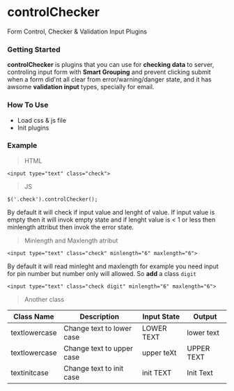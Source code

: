 # controlChecker
Form Control, Checker &amp; Validation Input Plugins

<h3>Getting Started</h3>
<p><b>controlChecker</b> is plugins that you can use for <b>checking data</b> to server, 
controling input form with <b>Smart Grouping</b> and prevent clicking submit when a form did'nt all clear from error/warning/danger state, and it has
awsome <b>validation input</b> types, specially for email.</p>
<h3>How To Use</h3>
<ul>
  <li>Load css & js file</li>
  <li>Init plugins</li>
</ul>
<h3>Example</h3>
<blockquote>HTML</blockquote>

`<input type="text" class="check">`

<blockquote>JS</blockquote>

`$('.check').controlChecker();`

<p>By default it will check if input value and lenght of value. If input value is empty then it will invok empty state and if lenght value is < 1 or less then minlength attribut then invok the error state.</p>

<blockquote>Minlength and Maxlength atribut</blockquote>

`<input type="text" class="check" minlength="6" maxlength="6">`

By default it will read minleght and maxlength for example you need input for pin number but number only will allowed. So <b>add</b> a class `digit` 

`<input type="text" class="check digit" minlength="6" maxlength="6">`

<blockquote>Another class</blockquote>

<table>
  <thead>
    <tr>
      <th>Class Name</th>
      <th>Description</th>
      <th>Input State</th>
      <th>Output</th>
    </tr>
  </thead>
  <tbody>
    <tr>
      <td>textlowercase</td>
      <td>Change text to lower case</td>
      <td>LOWER TEXT</td>
      <td>lower text</td>
    </tr>
    <tr>
      <td>textlowercase</td>
      <td>Change text to upper case</td>
      <td>upper teXt</td>
      <td>UPPER TEXT</td>
    </tr>
    <tr>
      <td>textinitcase</td>
      <td>Change text to init case</td>
      <td>init TEXT</td>
      <td>Init Text</td>
    </tr>
  </tbody>
</table>
